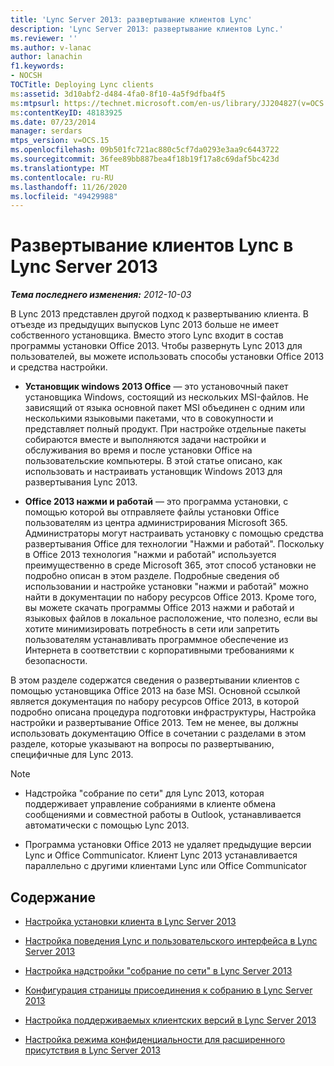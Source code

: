 ```yaml
---
title: 'Lync Server 2013: развертывание клиентов Lync'
description: 'Lync Server 2013: развертывание клиентов Lync.'
ms.reviewer: ''
ms.author: v-lanac
author: lanachin
f1.keywords:
- NOCSH
TOCTitle: Deploying Lync clients
ms:assetid: 3d10abf2-d484-4fa0-8f10-4a5f9dfba4f5
ms:mtpsurl: https://technet.microsoft.com/en-us/library/JJ204827(v=OCS.15)
ms:contentKeyID: 48183925
ms.date: 07/23/2014
manager: serdars
mtps_version: v=OCS.15
ms.openlocfilehash: 09b501fc721ac880c5cf7da0293e3aa9c6443722
ms.sourcegitcommit: 36fee89bb887bea4f18b19f17a8c69daf5bc423d
ms.translationtype: MT
ms.contentlocale: ru-RU
ms.lasthandoff: 11/26/2020
ms.locfileid: "49429988"
---
```

# <a name="deploying-lync-clients-in-lync-server-2013"></a>Развертывание клиентов Lync в Lync Server 2013

<div data-xmlns="http://www.w3.org/1999/xhtml">

<div class="topic" data-xmlns="http://www.w3.org/1999/xhtml" data-msxsl="urn:schemas-microsoft-com:xslt" data-cs="https://msdn.microsoft.com/">

<div data-asp="https://msdn2.microsoft.com/asp">



</div>

<div id="mainSection">

<div id="mainBody">

<span> </span>

_**Тема последнего изменения:** 2012-10-03_

В Lync 2013 представлен другой подход к развертыванию клиента. В отъезде из предыдущих выпусков Lync 2013 больше не имеет собственного установщика. Вместо этого Lync входит в состав программы установки Office 2013. Чтобы развернуть Lync 2013 для пользователей, вы можете использовать способы установки Office 2013 и средства настройки.

  - **Установщик windows 2013 Office** — это установочный пакет установщика Windows, состоящий из нескольких MSI-файлов. Не зависящий от языка основной пакет MSI объединен с одним или несколькими языковыми пакетами, что в совокупности и представляет полный продукт. При настройке отдельные пакеты собираются вместе и выполняются задачи настройки и обслуживания во время и после установки Office на пользовательские компьютеры. В этой статье описано, как использовать и настраивать установщик Windows 2013 для развертывания Lync 2013.

  - **Office 2013 нажми и работай** — это программа установки, с помощью которой вы отправляете файлы установки Office пользователям из центра администрирования Microsoft 365. Администраторы могут настраивать установку с помощью средства развертывания Office для технологии "Нажми и работай". Поскольку в Office 2013 технология "нажми и работай" используется преимущественно в среде Microsoft 365, этот способ установки не подробно описан в этом разделе. Подробные сведения об использовании и настройке установки "нажми и работай" можно найти в документации по набору ресурсов Office 2013. Кроме того, вы можете скачать программы Office 2013 нажми и работай и языковых файлов в локальное расположение, что полезно, если вы хотите минимизировать потребность в сети или запретить пользователям устанавливать программное обеспечение из Интернета в соответствии с корпоративными требованиями к безопасности.

В этом разделе содержатся сведения о развертывании клиентов с помощью установщика Office 2013 на базе MSI. Основной ссылкой является документация по набору ресурсов Office 2013, в которой подробно описана процедура подготовки инфраструктуры, Настройка настройки и развертывание Office 2013. Тем не менее, вы должны использовать документацию Office в сочетании с разделами в этом разделе, которые указывают на вопросы по развертыванию, специфичные для Lync 2013.

<div>


> [!NOTE]  
> <UL>
> <LI>
> <P>Надстройка "собрание по сети" для Lync 2013, которая поддерживает управление собраниями в клиенте обмена сообщениями и совместной работы в Outlook, устанавливается автоматически с помощью Lync 2013.</P>
> <LI>
> <P>Программа установки Office 2013 не удаляет предыдущие версии Lync и Office Communicator. Клиент Lync 2013 устанавливается параллельно с другими клиентами Lync или Office Communicator</P></LI></UL>



</div>

<div>

## <a name="in-this-section"></a>Содержание

  - [Настройка установки клиента в Lync Server 2013](lync-server-2013-customizing-client-installation.md)

  - [Настройка поведения Lync и пользовательского интерфейса в Lync Server 2013](lync-server-2013-customizing-lync-behavior-and-the-user-interface.md)

  - [Настройка надстройки "собрание по сети" в Lync Server 2013](lync-server-2013-customizing-the-online-meeting-add-in.md)

  - [Конфигурация страницы присоединения к собранию в Lync Server 2013](lync-server-2013-configuring-the-meeting-join-page.md)

  - [Настройка поддерживаемых клиентских версий в Lync Server 2013](lync-server-2013-configuring-supported-client-versions.md)

  - [Настройка режима конфиденциальности для расширенного присутствия в Lync Server 2013](lync-server-2013-configuring-enhanced-presence-privacy-mode.md)

</div>

</div>

<span> </span>

</div>

</div>

</div>

